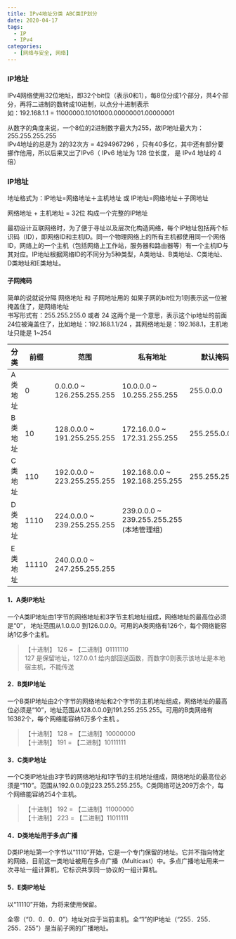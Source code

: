 ```yaml
---
title: IPv4地址分类 ABC类IP划分
date: 2020-04-17
tags: 
  - IP
  - IPv4
categories:
  - [网络与安全, 网络]
---
```





### IP地址

IPv4网络使用32位地址，即32个bit位（表示0和1），每8位分成1个部分，共4个部分，再将二进制的数转成10进制，以点分十进制表示\
如：192.168.1.1  = 11000000.10101000.00000001.00000001

从数字的角度来说，一个8位的2进制数字最大为255，故IP地址最大为：255.255.255.255\
IPv4地址的总是为 2的32次方 = 4294967296 ，只有40多亿，其中还有部分要挪作他用，所以后来又出了IPv6（
IPv6 地址为 128 位长度， 是 IPv4 地址的 4 倍）

### IP地址

地址格式为：IP地址=网络地址＋主机地址 或 IP地址=网络地址＋子网地址

网络地址 + 主机地址 = 32位 构成一个完整的IP地址

最初设计互联网络时，为了便于寻址以及层次化构造网络，每个IP地址包括两个标识码（ID），即网络ID和主机ID。同一个物理网络上的所有主机都使用同一个网络ID，网络上的一个主机（包括网络上工作站，服务器和路由器等）有一个主机ID与其对应。IP地址根据网络ID的不同分为5种类型，A类地址、B类地址、C类地址、D类地址和E类地址。

#### 子网掩码

简单的说就说分隔 网络地址 和 子网地址用的
如果子网的bit位为1则表示这一位被掩盖住了，是网络地址\
书写形式有：255.255.255.0  或者 24 这两个是一个意思，表示这个ip地址的前面24位被淹盖住了，比如地址：192.168.1.1/24 ，其网络地址是：192.168.1，主机地址只能是 1\~254

| 分类   | 前缀    | 范围                           | 私有地址                                 | 默认掩码          | 说明   |
| ---- | ----- | ---------------------------- | ------------------------------------ | ------------- | ---- |
| A类地址 | 0     | 0.0.0.0 \~ 126.255.255.255   | 10.0.0.0 \~ 10.255.255.255           | 255.0.0.0     |      |
| B类地址 | 10    | 128.0.0.0 \~ 191.255.255.255 | 172.16.0.0 \~ 172.31.255.255         | 255.255.0.0   |      |
| C类地址 | 110   | 192.0.0.0 \~ 223.255.255.255 | 192.168.0.0 \~ 192.168.255.255       | 255.255.255.0 |      |
| D类地址 | 1110  | 224.0.0.0 \~ 239.255.255.255 | 239.0.0.0 \~ 239.255.255.255 (本地管理组) |               | 组播地址 |
| E类地址 | 11110 | 240.0.0.0 \~ 247.255.255.255 |                                      |               | 保留   |

#### 1．A类IP地址

一个A类IP地址由1字节的网络地址和3字节主机地址组成，网络地址的最高位必须是“0”， 地址范围从1.0.0.0 到126.0.0.0。可用的A类网络有126个，每个网络能容纳1亿多个主机。

> 【十进制】 126 = 【二进制】01111110\
> 127 是保留地址，127.0.0.1 给内部回送函数，而数字0则表示该地址是本地宿主机，不能传送

#### 2．B类IP地址

一个B类IP地址由2个字节的网络地址和2个字节的主机地址组成，网络地址的最高位必须是“10”，地址范围从128.0.0.0到191.255.255.255。可用的B类网络有16382个，每个网络能容纳6万多个主机 。

> 【十进制】 128 = 【二进制】10000000\
> 【十进制】 191 = 【二进制】10111111

#### 3．C类IP地址

一个C类IP地址由3字节的网络地址和1字节的主机地址组成，网络地址的最高位必须是“110”。范围从192.0.0.0到223.255.255.255。C类网络可达209万余个，每个网络能容纳254个主机。

> 【十进制】 192 = 【二进制】11000000\
> 【十进制】 223 = 【二进制】11011111

#### 4．D类地址用于多点广播

D类IP地址第一个字节以“1110”开始，它是一个专门保留的地址。它并不指向特定的网络，目前这一类地址被用在多点广播（Multicast）中。多点广播地址用来一次寻址一组计算机，它标识共享同一协议的一组计算机。

#### 5．E类IP地址

以“11110”开始，为将来使用保留。

全零（“0．0．0．0”）地址对应于当前主机。全“1”的IP地址（“255．255．255．255”）是当前子网的广播地址。
